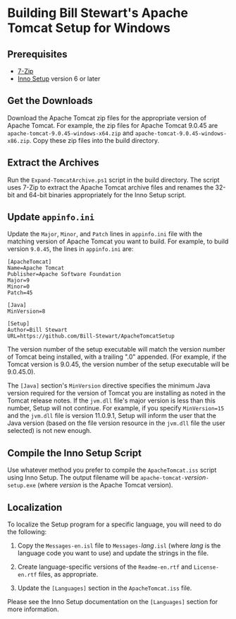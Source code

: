 <!-- omit in toc -->
# Building Bill Stewart's Apache Tomcat Setup for Windows

## Prerequisites

* [7-Zip](https://www.7-zip.org/)
* [Inno Setup](https://www.jrsoftware.org/isinfo.php) version 6 or later

## Get the Downloads

Download the Apache Tomcat zip files for the appropriate version of Apache Tomcat. For example, the zip files for Apache Tomcat 9.0.45 are `apache-tomcat-9.0.45-windows-x64.zip` and `apache-tomcat-9.0.45-windows-x86.zip`. Copy these zip files into the build directory.

## Extract the Archives

Run the `Expand-TomcatArchive.ps1` script in the build directory. The script uses 7-Zip to extract the Apache Tomcat archive files and renames the 32-bit and 64-bit binaries appropriately for the Inno Setup script.

## Update `appinfo.ini`

Update the `Major`, `Minor`, and `Patch` lines in `appinfo.ini` file with the matching version of Apache Tomcat you want to build. For example, to build version `9.0.45`, the lines in `appinfo.ini` are:

    [ApacheTomcat]
    Name=Apache Tomcat
    Publisher=Apache Software Foundation
    Major=9
    Minor=0
    Patch=45

    [Java]
    MinVersion=8

    [Setup]
    Author=Bill Stewart
    URL=https://github.com/Bill-Stewart/ApacheTomcatSetup

The version number of the setup executable will match the version number of Tomcat being installed, with a trailing ".0" appended. (For example, if the Tomcat version is 9.0.45, the version number of the setup executable will be 9.0.45.0).

The `[Java]` section's `MinVersion` directive specifies the minimum Java version required for the version of Tomcat you are installing as noted in the Tomcat release notes. If the `jvm.dll` file's major version is less than this number, Setup will not continue. For example, if you specify `MinVersion=15` and the `jvm.dll` file is version 11.0.9.1, Setup will inform the user that the Java version (based on the file version resource in the `jvm.dll` file the user selected) is not new enough.

## Compile the Inno Setup Script

Use whatever method you prefer to compile the `ApacheTomcat.iss` script using Inno Setup. The output filename will be `apache-tomcat-`_version_`-setup.exe` (where _version_ is the Apache Tomcat version).

## Localization

To localize the Setup program for a specific language, you will need to do the following:

1. Copy the `Messages-en.isl` file to `Messages-`_lang_`.isl` (where _lang_ is the language code you want to use) and update the strings in the file.

2. Create language-specific versions of the `Readme-en.rtf` and `License-en.rtf` files, as appropriate.

3. Update the `[Languages]` section in the `ApacheTomcat.iss` file.

Please see the Inno Setup documentation on the `[Languages]` section for more information.
